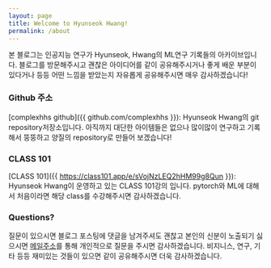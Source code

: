 ```yaml
---
layout: page
title: Welcome to Hyunseok Hwang!
permalink: /about
---
```


본 블로그는 인공지능 연구가 Hyunseok, Hwang의 ML연구 기록들의 아카이브입니다. 블로그를 방문해주시고 괜찮은 아이디어를 같이 공유해주시거나 좋게 배운 부분이 있다거나 등등 어떤 느낌을 받았는지 자유롭게 공유해주시면 매우 감사하겠습니다!

### Github 주소

[complexhhs github]({{ github.com/complexhhs }}): Hyunseok Hwang의 git repository저장소입니다. 아직까지 대단한 아이템들은 없으나 많이많이 연구하고 기록해서 뚱뚱하고 양질의 repository로 만들어 보겠습니다!

### CLASS 101

[CLASS 101]({{ https://class101.app/e/sVojNzLEQ2hHM99g8Qun }}): Hyunseok Hwang이 운영하고 있는 CLASS 101강의 입니다. pytorch와 ML에 대해서 처음이라면 해당 class를 수강해주시면 감사하겠습니다.


### Questions?

질문이 있으시면 블로그 포스팅에 댓글을 남겨주셔도 괜찮고 본인의 신분이 노출되기 싫으시면 [메일주소](http://choosealicense.com/licenses/mit/)를 통해 개인적으로 질문을 주시면 감사하겠습니다. 비지니스, 연구, 기타 등등 재미있는 것들이 있으면 같이 공유해주시면 더욱 감사하겠습니다.
